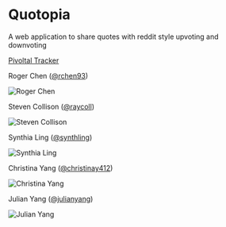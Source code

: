 # Quotopia
A web application to share quotes with reddit style upvoting and downvoting 

[Pivoltal Tracker](https://www.pivotaltracker.com/n/projects/1321098)

Roger Chen ([@rchen93](https://github.com/rchen93))  

![Roger Chen](https://media.licdn.com/media/p/7/005/03f/3b1/0ea3675.jpg)  



Steven Collison ([@raycoll](https://github.com/raycoll)) 


![Steven Collison](https://media.licdn.com/media/p/5/005/06c/1d1/232135c.jpg)


Synthia Ling ([@synthling](https://github.com/synthling))


![Synthia Ling](https://media.licdn.com/media/p/5/005/08a/305/0c0cbe8.jpg)


Christina Yang ([@christinay412](https://github.com/christinay412))


![Christina Yang](https://media.licdn.com/media/p/5/005/02e/23b/092dbfb.jpg)


Julian Yang ([@julianyang](https://github.com/julian-yang))


![Julian Yang](https://scontent.xx.fbcdn.net/hphotos-xfa1/v/t1.0-9/10557430_10152132051002273_8202719108063151833_n.jpg?oh=ddc24df8869761be006c8facbe9f7c02&oe=559D0F6C)
